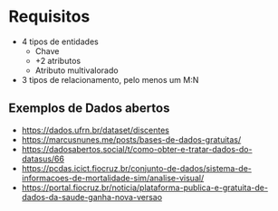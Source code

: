 # Requisitos

- 4 tipos de entidades
  - Chave
  - +2 atributos
  - Atributo multivalorado
- 3 tipos de relacionamento, pelo menos um M:N

## Exemplos de Dados abertos

- https://dados.ufrn.br/dataset/discentes
- https://marcusnunes.me/posts/bases-de-dados-gratuitas/
- https://dadosabertos.social/t/como-obter-e-tratar-dados-do-datasus/66
- https://pcdas.icict.fiocruz.br/conjunto-de-dados/sistema-de-informacoes-de-mortalidade-sim/analise-visual/
- https://portal.fiocruz.br/noticia/plataforma-publica-e-gratuita-de-dados-da-saude-ganha-nova-versao